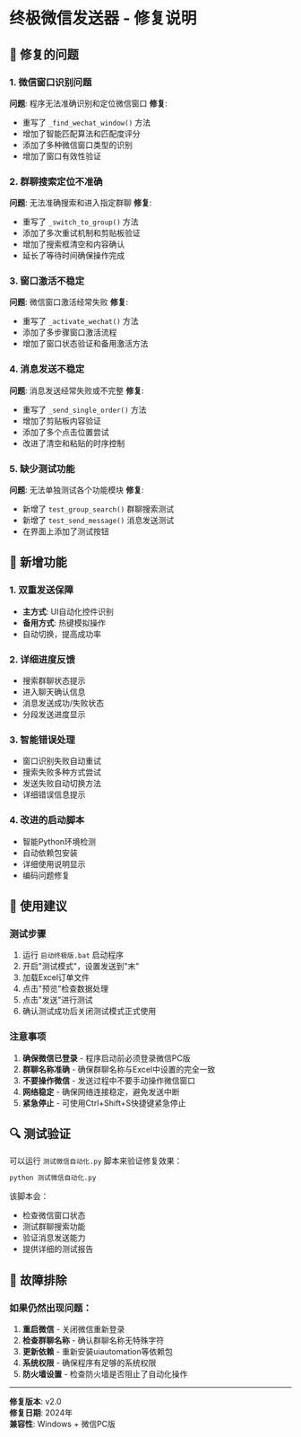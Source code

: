 # 终极微信发送器 - 修复说明

## 🔧 修复的问题

### 1. 微信窗口识别问题
**问题**: 程序无法准确识别和定位微信窗口
**修复**: 
- 重写了 `_find_wechat_window()` 方法
- 增加了智能匹配算法和匹配度评分
- 添加了多种微信窗口类型的识别
- 增加了窗口有效性验证

### 2. 群聊搜索定位不准确
**问题**: 无法准确搜索和进入指定群聊
**修复**:
- 重写了 `_switch_to_group()` 方法
- 添加了多次重试机制和剪贴板验证
- 增加了搜索框清空和内容确认
- 延长了等待时间确保操作完成

### 3. 窗口激活不稳定
**问题**: 微信窗口激活经常失败
**修复**:
- 重写了 `_activate_wechat()` 方法
- 添加了多步骤窗口激活流程
- 增加了窗口状态验证和备用激活方法

### 4. 消息发送不稳定
**问题**: 消息发送经常失败或不完整
**修复**:
- 重写了 `_send_single_order()` 方法
- 增加了剪贴板内容验证
- 添加了多个点击位置尝试
- 改进了清空和粘贴的时序控制

### 5. 缺少测试功能
**问题**: 无法单独测试各个功能模块
**修复**:
- 新增了 `test_group_search()` 群聊搜索测试
- 新增了 `test_send_message()` 消息发送测试
- 在界面上添加了测试按钮

## 🎯 新增功能

### 1. 双重发送保障
- **主方式**: UI自动化控件识别
- **备用方式**: 热键模拟操作
- 自动切换，提高成功率

### 2. 详细进度反馈
- 搜索群聊状态提示
- 进入聊天确认信息
- 消息发送成功/失败状态
- 分段发送进度显示

### 3. 智能错误处理
- 窗口识别失败自动重试
- 搜索失败多种方式尝试
- 发送失败自动切换方法
- 详细错误信息提示

### 4. 改进的启动脚本
- 智能Python环境检测
- 自动依赖包安装
- 详细使用说明显示
- 编码问题修复

## 📝 使用建议

### 测试步骤
1. 运行 `启动终极版.bat` 启动程序
2. 开启"测试模式"，设置发送到"末"
3. 加载Excel订单文件
4. 点击"预览"检查数据处理
5. 点击"发送"进行测试
6. 确认测试成功后关闭测试模式正式使用

### 注意事项
1. **确保微信已登录** - 程序启动前必须登录微信PC版
2. **群聊名称准确** - 确保群聊名称与Excel中设置的完全一致
3. **不要操作微信** - 发送过程中不要手动操作微信窗口
4. **网络稳定** - 确保网络连接稳定，避免发送中断
5. **紧急停止** - 可使用Ctrl+Shift+S快捷键紧急停止

## 🔍 测试验证

可以运行 `测试微信自动化.py` 脚本来验证修复效果：
```bash
python 测试微信自动化.py
```

该脚本会：
- 检查微信窗口状态
- 测试群聊搜索功能  
- 验证消息发送能力
- 提供详细的测试报告

## 🚨 故障排除

### 如果仍然出现问题：

1. **重启微信** - 关闭微信重新登录
2. **检查群聊名称** - 确认群聊名称无特殊字符
3. **更新依赖** - 重新安装uiautomation等依赖包
4. **系统权限** - 确保程序有足够的系统权限
5. **防火墙设置** - 检查防火墙是否阻止了自动化操作

---

**修复版本**: v2.0  
**修复日期**: 2024年  
**兼容性**: Windows + 微信PC版
